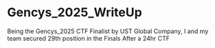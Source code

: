 # Gencys_2025_WriteUp
Being the Gencys_2025 CTF Finalist by UST Global Company, I and my team secured 29th position in the Finals After a 24hr CTF 

